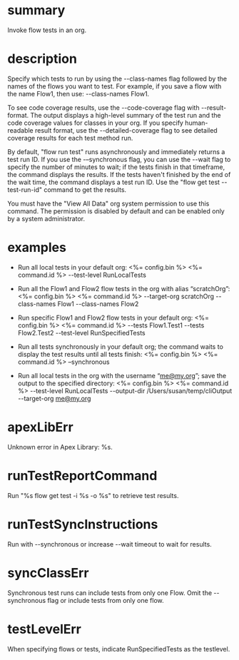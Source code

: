 # summary

Invoke flow tests in an org.

# description

Specify which tests to run by using the --class-names flag followed by the names of the flows you want to test. For example, if you save a flow with the name Flow1, then use: --class-names Flow1.

To see code coverage results, use the --code-coverage flag with --result-format. The output displays a high-level summary of the test run and the code coverage values for classes in your org. If you specify human-readable result format, use the --detailed-coverage flag to see detailed coverage results for each test method run.

By default, "flow run test" runs asynchronously and immediately returns a test run ID. If you use the -–synchronous flag, you can use the --wait flag to specify the number of minutes to wait; if the tests finish in that timeframe, the command displays the results. If the tests haven't finished by the end of the wait time, the command displays a test run ID. Use the "flow get test --test-run-id" command to get the results.

You must have the "View All Data" org system permission to use this command. The permission is disabled by default and can be enabled only by a system administrator.

# examples

- Run all local tests in your default org:
  <%= config.bin %> <%= command.id %> --test-level RunLocalTests

- Run all the Flow1 and Flow2 flow tests in the org with alias “scratchOrg”:
  <%= config.bin %> <%= command.id %> --target-org scratchOrg --class-names Flow1 --class-names Flow2

- Run specific Flow1 and Flow2 flow tests in your default org:
  <%= config.bin %> <%= command.id %> --tests Flow1.Test1 --tests Flow2.Test2 --test-level RunSpecifiedTests

- Run all tests synchronously in your default org; the command waits to display the test results until all tests finish:
  <%= config.bin %> <%= command.id %> –synchronous

- Run all local tests in the org with the username “me@my.org”; save the output to the specified directory:
  <%= config.bin %> <%= command.id %> --test-level RunLocalTests --output-dir /Users/susan/temp/cliOutput --target-org me@my.org

# apexLibErr

Unknown error in Apex Library: %s.

# runTestReportCommand

Run "%s flow get test -i %s -o %s" to retrieve test results.

# runTestSyncInstructions

Run with --synchronous or increase --wait timeout to wait for results.

# syncClassErr

Synchronous test runs can include tests from only one Flow. Omit the --synchronous flag or include tests from only one flow.

# testLevelErr

When specifying flows or tests, indicate RunSpecifiedTests as the testlevel.
